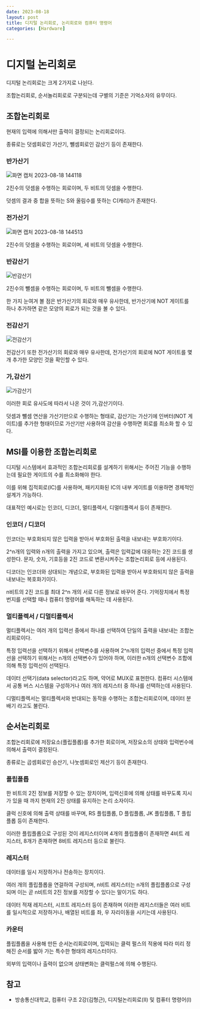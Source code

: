 ```yaml
---
date: 2023-08-18
layout: post
title: 디지털 논리회로, 논리회로와 컴퓨터 명령어
categories: [Hardware]

---
```


# 디지털 논리회로

디지털 논리회로는 크게 2가지로 나뉜다.

조합논리회로, 순서놀리회로로 구분되는데 구별의 기준은 기억소자의 유무이다.

## 조합논리회로

현재의 입력에 의해서만 출력이 결정되는 논리회로이다.

종류로는 덧셈회로인 가산기, 뺄셈회로인 감산기 등이 존재한다.

### 반가산기

![화면 캡처 2023-08-18 144118](https://github.com/lcw3176/lcw3176.github.io/assets/59993347/ce12ec7d-c646-4325-b95d-2aeee4cc92fa)


2진수의 덧셈을 수행하는 회로이며, 두 비트의 덧셈을 수행한다.

덧셈의 결과 중 합을 뜻하는 S와 올림수를 뜻하는 C(캐리)가 존재한다.

### 전가산기

![화면 캡처 2023-08-18 144513](https://github.com/lcw3176/lcw3176.github.io/assets/59993347/ebe78d89-5e8a-4d6b-8769-997f5466f62c)


2진수의 덧셈을 수행하는 회로이며, 세 비트의 덧셈을 수행한다.

### 반감산기

![반감산기](https://github.com/lcw3176/lcw3176.github.io/assets/59993347/6608eb55-5610-44fd-9071-04c2082d00e7)

2진수의 뺄셈을 수행하는 회로이며, 두 비트의 뺄셈을 수행한다.

한 가지 눈여겨 볼 점은 반가산기의 회로와 매우 유사한데, 반가산기에 NOT 게이트를 하나 추가하면
같은 모양의 회로가 되는 것을 볼 수 있다.


### 전감산기

![전감산기](https://github.com/lcw3176/lcw3176.github.io/assets/59993347/dcae4b8b-a9b9-445d-b4c8-215d4f64ae36)

전감산기 또한 전가산기의 회로와 매우 유사한데, 
전가산기의 회로에 NOT 게이트를 몇 개 추가한 모양인 것을 확인할 수 있다.


### 가,감산기

![가감산기](https://github.com/lcw3176/lcw3176.github.io/assets/59993347/2221bcb8-a91e-43ab-b612-0038315593ac)


이러한 회로 유사도에 따라서 나온 것이 가,감산기이다.

덧셈과 뺄셈 연산을 가산기만으로 수행하는 형태로, 감산기는 가산기에 인버터(NOT 게이트)를 
추가한 형태이므로 가산기만 사용하여 감산을 수행하면 회로를 최소화 할 수 있다.

## MSI를 이용한 조합논리회로

디지털 시스템에서 효과적인 조합논리회로를 설계하기 위해서는 
주어진 기능을 수행하는데 필요한 게이트의 수를 최소화해야 한다.

이를 위해 집적회로(IC)를 사용하며, 패키지화된 IC의 내부 게이트를 이용하면 
경제적인 설계가 가능하다.

대표적인 예시로는 인코더, 디코더, 멀티플렉서, 디멀티플렉서 등이 존재한다.

### 인코더 / 디코더

인코더는 부호화되지 않은 입력을 받아서 부호화된 출력을 내보내는 부호화기이다.

2^n개의 입력와 n개의 출력을 가지고 있으며, 출력은 입력값에 대응하는 2진 코드를 생성한다.
문자, 숫자, 기호등을 2진 코드로 변환시켜주는 조합논리회로 등에 사용된다.

디코더는 인코더와 상대되는 개념으로, 부호화된 입력을 받아서 부호화되지 않은 출력을 내보내는 복호화기이다.

n비트의 2진 코드를 최대 2^n 개의 서로 다른 정보로 바꾸어 준다. 
기억장치에서 특정 번지를 선택할 때나 컴퓨터 명령어를 해독하는 데 사용된다.


### 멀티플렉서 / 디멀티플렉서

멀티플렉서는 여러 개의 입력선 중에서 하나를 선택하여 단일의 출력을 내보내는 조합논리회로이다.

특정 입력선을 선택하기 위해서 선택변수를 사용하며 2^n개의 입력선 중에서 특정 입력선을
 선택하기 위해서는 n개의 선택변수가 있어야 하며, 이러한 n개의 선택변수 조합에 의해 특정 입력선이 선택된다.

데이터 선택기(data selector)라고도 하며, 약어로 MUX로 표현한다.
컴퓨터 시스템에서 공통 버스 시스템을 구성하거나 여러 개의 레지스터 중 하나를 선택하는데 사용된다.

디멀티플렉서는 멀티플렉서와 반대되는 동작을 수행하는 조합논리회로이며, 데이터 분배기 라고도 불린다. 

## 순서논리회로

조합논리회로에 저장요소(플립플롭)를 추가한 회로이며, 
저장요소의 상태와 입력번수에 의해서 출력이 결정된다.

종류로는 곱셈회로인 승산기, 나눗셈회로인 제산기 등이 존재한다.

### 플립플롭

한 비트의 2진 정보를 저장할 수 있는 장치이며, 
입력신호에 의해 상태를 바꾸도록 지시가 있을 때 까지 현재의 2진 상태를 유지하는 논리 소자이다.

클럭 신호에 의해 출력 상태를 바꾸며, RS 플립플롭, D 플립플롭, JK 플립플롭, T 플립플롭 등이 존재한다.

이러한 플립플롭으로 구성된 것이 레지스터이며 4개의 플립플롭이 존재하면 4비트 레지스터,
8개가 존재하면 8비트 레지스터 등으로 불린다.

### 레지스터

데이터를 일시 저장하거나 전송하는 장치이다.

여러 개의 플립플롭을 연걸하여 구성되며, n비트 레지스터는 n개의 플립플롭으로 구성되며
이는 곧 n비트의 2진 정보를 저장할 수 있다는 말이기도 하다.

데이터 적재 레지스터, 시프트 레지스터 등이 존재하며
이러한 레지스터들은 여러 비트를 일시적으로 저장하거나, 
배열된 비트를 좌, 우 자리이동을 시키는데 사용된다.


### 카운터

플립플롭을 사용해 만든 순서논리회로이며, 
입력되는 클럭 펄스의 적용에 따라 미리 정해진 순서를
밟아 가는 특수한 형태의 레지스터이다.

외부의 입력이나 출력이 없으며 상태변화는 클럭펄스에 의해 수행된다.

## 참고
- 방송통신대학교, 컴퓨터 구조 2강(김형근), 디지털논리회로(II) 및 컴퓨터 명령어(I)
